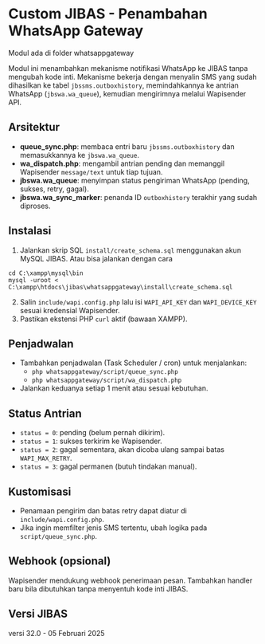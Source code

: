 # Custom JIBAS - Penambahan WhatsApp Gateway

Modul ada di folder whatsappgateway

Modul ini menambahkan mekanisme notifikasi WhatsApp ke JIBAS tanpa mengubah kode inti. Mekanisme bekerja dengan menyalin SMS yang sudah dihasilkan ke tabel `jbssms.outboxhistory`, memindahkannya ke antrian WhatsApp (`jbswa.wa_queue`), kemudian mengirimnya melalui Wapisender API.

## Arsitektur
- **queue_sync.php**: membaca entri baru `jbssms.outboxhistory` dan memasukkannya ke `jbswa.wa_queue`.
- **wa_dispatch.php**: mengambil antrian pending dan memanggil Wapisender `message/text` untuk tiap tujuan.
- **jbswa.wa_queue**: menyimpan status pengiriman WhatsApp (pending, sukses, retry, gagal).
- **jbswa.wa_sync_marker**: penanda ID `outboxhistory` terakhir yang sudah diproses.

## Instalasi
1. Jalankan skrip SQL `install/create_schema.sql` menggunakan akun MySQL JIBAS. 
Atau bisa jalankan dengan cara
```
cd C:\xampp\mysql\bin
mysql -uroot < C:\xampp\htdocs\jibas\whatsappgateway\install\create_schema.sql
```
2. Salin `include/wapi.config.php` lalu isi `WAPI_API_KEY` dan `WAPI_DEVICE_KEY` sesuai kredensial Wapisender.
3. Pastikan ekstensi PHP `curl` aktif (bawaan XAMPP).

## Penjadwalan
- Tambahkan penjadwalan (Task Scheduler / cron) untuk menjalankan:
  - `php whatsappgateway/script/queue_sync.php`
  - `php whatsappgateway/script/wa_dispatch.php`
- Jalankan keduanya setiap 1 menit atau sesuai kebutuhan.

## Status Antrian
- `status = 0`: pending (belum pernah dikirim).
- `status = 1`: sukses terkirim ke Wapisender.
- `status = 2`: gagal sementara, akan dicoba ulang sampai batas `WAPI_MAX_RETRY`.
- `status = 3`: gagal permanen (butuh tindakan manual).

## Kustomisasi
- Penamaan pengirim dan batas retry dapat diatur di `include/wapi.config.php`.
- Jika ingin memfilter jenis SMS tertentu, ubah logika pada `script/queue_sync.php`.

## Webhook (opsional)
Wapisender mendukung webhook penerimaan pesan. Tambahkan handler baru bila dibutuhkan tanpa menyentuh kode inti JIBAS.

## Versi JIBAS
versi 32.0 - 05 Februari 2025